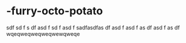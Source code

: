 # -furry-octo-potato
sdf
sd
f
s
df
asd
f
sd
f
asd
f
sadfasdfas
df
asd
f
asd
f
as
df
asd
f
as
df
wqeqweqweqweqwewqweqe
